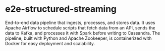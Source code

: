 # e2e-structured-streaming
End-to-end data pipeline that ingests, processes, and stores data. It uses Apache Airflow to schedule scripts that fetch data from an API, sends the data to Kafka, and processes it with Spark before writing to Cassandra. The pipeline, built with Python and Apache Zookeeper, is containerized with Docker for easy deployment and scalability.
